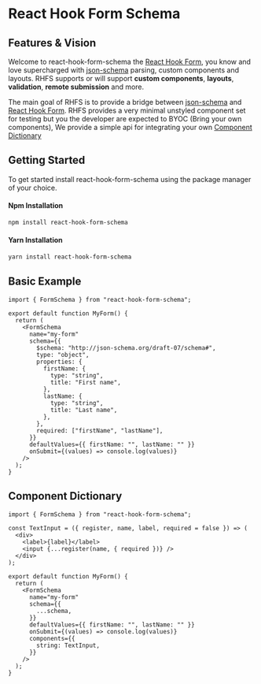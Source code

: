 # React Hook Form Schema

## Features & Vision

Welcome to react-hook-form-schema the [React Hook Form](https://react-hook-form.com/),
you know and love supercharged with [json-schema](https://json-schema.org/)
parsing, custom components and layouts. RHFS supports or will support **custom components**, **layouts**, **validation**, **remote submission** and more.

The main goal of RHFS is to provide a bridge between [json-schema](https://json-schema.org/) and [React Hook Form](https://react-hook-form.com/). RHFS provides a very minimal unstyled component set for testing but you the developer are expected to BYOC (Bring your own components), We provide a simple api for integrating your own [Component Dictionary](#component-dictionary)

## Getting Started

To get started install react-hook-form-schema using the package manager of your choice.

#### Npm Installation

```bash
npm install react-hook-form-schema
```

#### Yarn Installation

```bash
yarn install react-hook-form-schema
```

## Basic Example

```tsx
import { FormSchema } from "react-hook-form-schema";

export default function MyForm() {
  return (
    <FormSchema
      name="my-form"
      schema={{
        $schema: "http://json-schema.org/draft-07/schema#",
        type: "object",
        properties: {
          firstName: {
            type: "string",
            title: "First name",
          },
          lastName: {
            type: "string",
            title: "Last name",
          },
        },
        required: ["firstName", "lastName"],
      }}
      defaultValues={{ firstName: "", lastName: "" }}
      onSubmit={(values) => console.log(values)}
    />
  );
}
```

<h2 id="component-dictionary">Component Dictionary</h2>

```tsx
import { FormSchema } from "react-hook-form-schema";

const TextInput = ({ register, name, label, required = false }) => (
  <div>
    <label>{label}</label>
    <input {...register(name, { required })} />
  </div>
);

export default function MyForm() {
  return (
    <FormSchema
      name="my-form"
      schema={{
        ...schema,
      }}
      defaultValues={{ firstName: "", lastName: "" }}
      onSubmit={(values) => console.log(values)}
      components={{
        string: TextInput,
      }}
    />
  );
}
```
